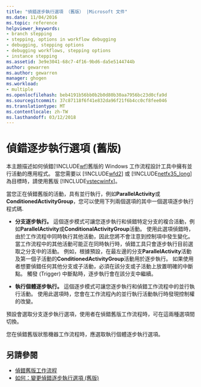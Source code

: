 ```yaml
---
title: "偵錯逐步執行選項 （舊版） |Microsoft 文件"
ms.date: 11/04/2016
ms.topic: reference
helpviewer_keywords:
- branch stepping
- stepping, options in workflow debugging
- debugging, stepping options
- debugging workflows, stepping options
- instance stepping
ms.assetid: 3e9e3041-68c7-4f16-9bd6-da5e5144744b
author: gewarren
ms.author: gewarren
manager: ghogen
ms.workload:
- multiple
ms.openlocfilehash: beb4191b56bb0b2b0d80b30aa7956bc23d0cfa9d
ms.sourcegitcommit: 37c87118f6f41e832da96f21f6b4cc0cf8fee046
ms.translationtype: MT
ms.contentlocale: zh-TW
ms.lasthandoff: 03/12/2018
---
```

# <a name="debug-stepping-options-legacy"></a>偵錯逐步執行選項 (舊版)
本主題描述如何偵錯[!INCLUDE[wf](../workflow-designer/includes/wf_md.md)]舊版的 Windows 工作流程設計工具中擁有並行活動的應用程式。 當您需要以 [!INCLUDE[wfd2](../workflow-designer/includes/wfd2_md.md)] 或 [!INCLUDE[netfx35_long](../workflow-designer/includes/netfx35_long_md.md)] 為目標時，請使用舊版 [!INCLUDE[vstecwinfx](../workflow-designer/includes/vstecwinfx_md.md)]。

 當您正在偵錯舊版的活動，具有並行執行，例如**ParallelActivity**或**ConditionedActivityGroup**，您可以使用下列兩個選項的其中一個選項逐步執行程式碼.

-   **分支逐步執行。** 這個逐步模式可讓您逐步執行和偵錯特定分支的複合活動，例如**ParallelActivity**或**ConditionalActivityGroup**活動。 使用此選項偵錯時，由於工作流程中同時執行其他活動，因此您將不會注意到控制項中發生變化。 當工作流程中的其他活動可能正在同時執行時，偵錯工具只會逐步執行目前選取之分支中的活動。 例如，根據預設，在最左邊的分支**ParallelActivity**活動及第一個子活動的**ConditionedActivityGroup**活動用於逐步執行。 如果使用者想要偵錯任何其他分支或子活動，必須在該分支或子活動上放置明確的中斷點。 觸發 (Trigger) 中斷點時，逐步執行會在該分支中繼續。

-   **執行個體逐步執行。** 這個逐步模式可讓您逐步執行和偵錯工作流程中的並行執行活動。 使用此選項時，您會在工作流程內的並行執行活動執行時發現控制權的改變。

 預設會選取分支逐步執行選項，使用者在偵錯舊版工作流程時，可在這兩種選項間切換。

 您在偵錯舊版狀態機器工作流程時，應選取執行個體逐步執行選項。

## <a name="see-also"></a>另請參閱

- [偵錯舊版工作流程](../workflow-designer/debugging-legacy-workflows.md)
- [如何：變更偵錯逐步執行選項 (舊版)](../workflow-designer/how-to-change-the-debug-stepping-option-legacy.md)